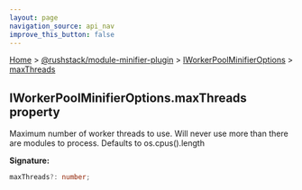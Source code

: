 ```yaml
---
layout: page
navigation_source: api_nav
improve_this_button: false
---
```



[Home](./index.md) &gt; [@rushstack/module-minifier-plugin](./module-minifier-plugin.md) &gt; [IWorkerPoolMinifierOptions](./module-minifier-plugin.iworkerpoolminifieroptions.md) &gt; [maxThreads](./module-minifier-plugin.iworkerpoolminifieroptions.maxthreads.md)

## IWorkerPoolMinifierOptions.maxThreads property

Maximum number of worker threads to use. Will never use more than there are modules to process. Defaults to os.cpus().length

<b>Signature:</b>

```typescript
maxThreads?: number;
```
